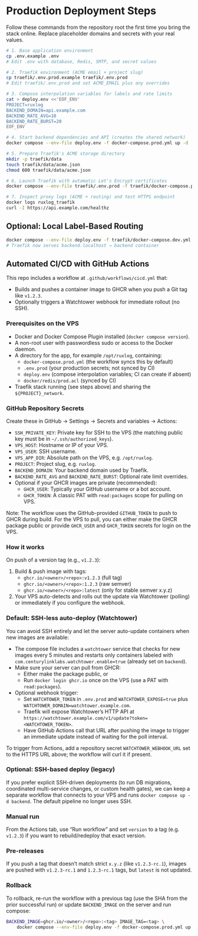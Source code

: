 # Production Deployment Steps

Follow these commands from the repository root the first time you bring the stack online. Replace placeholder domains and secrets with your real values.

```bash
# 1. Base application environment
cp .env.example .env
# Edit .env with database, Redis, SMTP, and secret values

# 2. Traefik environment (ACME email + project slug)
cp traefik/.env.prod.example traefik/.env.prod
# Edit traefik/.env.prod and set ACME_EMAIL plus any overrides

# 3. Compose interpolation variables for labels and rate limits
cat > deploy.env <<'EOF_ENV'
PROJECT=ruxlog
BACKEND_DOMAIN=api.example.com
BACKEND_RATE_AVG=10
BACKEND_RATE_BURST=20
EOF_ENV

# 4. Start backend dependencies and API (creates the shared network)
docker compose --env-file deploy.env -f docker-compose.prod.yml up -d

# 5. Prepare Traefik's ACME storage directory
mkdir -p traefik/data
touch traefik/data/acme.json
chmod 600 traefik/data/acme.json

# 6. Launch Traefik with automatic Let's Encrypt certificates
docker compose --env-file traefik/.env.prod -f traefik/docker-compose.prod.yml up -d

# 7. Inspect proxy logs (ACME + routing) and test HTTPS endpoint
docker logs ruxlog_traefik
curl -I https://api.example.com/healthz
```

## Optional: Local Label-Based Routing
```bash
docker compose --env-file deploy.env -f traefik/docker-compose.dev.yml up -d
# Traefik now serves backend.localhost → backend container
```

## Automated CI/CD with GitHub Actions

This repo includes a workflow at `.github/workflows/cicd.yml` that:

- Builds and pushes a container image to GHCR when you push a Git tag like `v1.2.3`.
- Optionally triggers a Watchtower webhook for immediate rollout (no SSH).

### Prerequisites on the VPS

- Docker and Docker Compose Plugin installed (`docker compose version`).
- A non-root user with passwordless sudo or access to the Docker daemon.
- A directory for the app, for example `/opt/ruxlog`, containing:
	- `docker-compose.prod.yml` (the workflow syncs this by default)
	- `.env.prod` (your production secrets; not synced by CI)
	- `deploy.env` (compose interpolation variables; CI can create if absent)
	- `docker/redis/prod.acl` (synced by CI)
- Traefik stack running (see steps above) and sharing the `${PROJECT}_network`.

### GitHub Repository Secrets

Create these in GitHub → Settings → Secrets and variables → Actions:

- `SSH_PRIVATE_KEY`: Private key for SSH to the VPS (the matching public key must be in `~/.ssh/authorized_keys`).
- `VPS_HOST`: Hostname or IP of your VPS.
- `VPS_USER`: SSH username.
- `VPS_APP_DIR`: Absolute path on the VPS, e.g. `/opt/ruxlog`.
- `PROJECT`: Project slug, e.g. `ruxlog`.
- `BACKEND_DOMAIN`: Your backend domain used by Traefik.
- `BACKEND_RATE_AVG` and `BACKEND_RATE_BURST`: Optional rate limit overrides.
- Optional if your GHCR images are private (recommended):
	- `GHCR_USER`: Typically your GitHub username or a bot account.
	- `GHCR_TOKEN`: A classic PAT with `read:packages` scope for pulling on VPS.

Note: The workflow uses the GitHub-provided `GITHUB_TOKEN` to push to GHCR during build. For the VPS to pull, you can either make the GHCR package public or provide `GHCR_USER` and `GHCR_TOKEN` secrets for login on the VPS.

### How it works

On push of a version tag (e.g., `v1.2.3`):

1. Build & push image with tags:
	- `ghcr.io/<owner>/<repo>:v1.2.3` (full tag)
	- `ghcr.io/<owner>/<repo>:1.2.3` (raw semver)
	- `ghcr.io/<owner>/<repo>:latest` (only for stable semver x.y.z)
2. Your VPS auto-detects and rolls out the update via Watchtower (polling) or immediately if you configure the webhook.

### Default: SSH-less auto-deploy (Watchtower)

You can avoid SSH entirely and let the server auto-update containers when new images are available:

- The compose file includes a `watchtower` service that checks for new images every 5 minutes and restarts only containers labeled with `com.centurylinklabs.watchtower.enable=true` (already set on `backend`).
- Make sure your server can pull from GHCR:
	- Either make the package public, or
	- Run `docker login ghcr.io` once on the VPS (use a PAT with `read:packages`).
- Optional webhook trigger:
	- Set `WATCHTOWER_TOKEN` in `.env.prod` and `WATCHTOWER_EXPOSE=true` plus `WATCHTOWER_DOMAIN=watchtower.example.com`.
	- Traefik will expose Watchtower’s HTTP API at `https://watchtower.example.com/v1/update?token=<WATCHTOWER_TOKEN>`.
	- Have GitHub Actions call that URL after pushing the image to trigger an immediate update instead of waiting for the poll interval.

To trigger from Actions, add a repository secret `WATCHTOWER_WEBHOOK_URL` set to the HTTPS URL above; the workflow will curl it if present.

### Optional: SSH-based deploy (legacy)

If you prefer explicit SSH-driven deployments (to run DB migrations, coordinated multi-service changes, or custom health gates), we can keep a separate workflow that connects to your VPS and runs `docker compose up -d backend`. The default pipeline no longer uses SSH.

### Manual run

From the Actions tab, use “Run workflow” and set `version` to a tag (e.g. `v1.2.3`) if you want to rebuild/redeploy that exact version.

### Pre-releases

If you push a tag that doesn’t match strict `x.y.z` (like `v1.2.3-rc.1`), images are pushed with `v1.2.3-rc.1` and `1.2.3-rc.1` tags, but `latest` is not updated.

### Rollback

To rollback, re-run the workflow with a previous tag (use the SHA from the prior successful run) or update `BACKEND_IMAGE` on the server and run compose:

```bash
BACKEND_IMAGE=ghcr.io/<owner>/<repo>:<tag> IMAGE_TAG=<tag> \
	docker compose --env-file deploy.env -f docker-compose.prod.yml up -d backend
```
